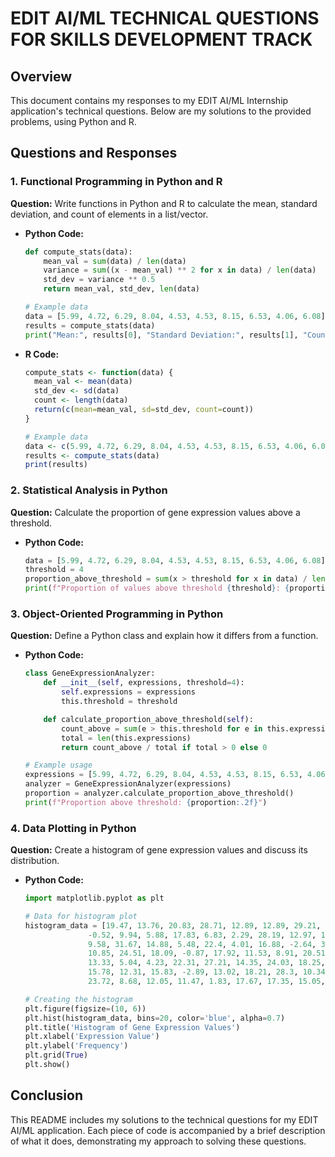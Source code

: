 # EDIT AI/ML TECHNICAL QUESTIONS FOR SKILLS DEVELOPMENT TRACK

## Overview
This document contains my responses to my EDIT AI/ML Internship application's technical questions. Below are my solutions to the provided problems, using Python and R.

## Questions and Responses

### 1. Functional Programming in Python and R
**Question:** Write functions in Python and R to calculate the mean, standard deviation, and count of elements in a list/vector.

- **Python Code:**
    ```python
    def compute_stats(data):
        mean_val = sum(data) / len(data)
        variance = sum((x - mean_val) ** 2 for x in data) / len(data)
        std_dev = variance ** 0.5
        return mean_val, std_dev, len(data)

    # Example data
    data = [5.99, 4.72, 6.29, 8.04, 4.53, 4.53, 8.15, 6.53, 4.06, 6.08]
    results = compute_stats(data)
    print("Mean:", results[0], "Standard Deviation:", results[1], "Count:", results[2])
    ```

- **R Code:**
    ```r
    compute_stats <- function(data) {
      mean_val <- mean(data)
      std_dev <- sd(data)
      count <- length(data)
      return(c(mean=mean_val, sd=std_dev, count=count))
    }

    # Example data
    data <- c(5.99, 4.72, 6.29, 8.04, 4.53, 4.53, 8.15, 6.53, 4.06, 6.08)
    results <- compute_stats(data)
    print(results)
    ```

### 2. Statistical Analysis in Python
**Question:** Calculate the proportion of gene expression values above a threshold.
- **Python Code:**
    ```python
    data = [5.99, 4.72, 6.29, 8.04, 4.53, 4.53, 8.15, 6.53, 4.06, 6.08]
    threshold = 4
    proportion_above_threshold = sum(x > threshold for x in data) / len(data)
    print(f"Proportion of values above threshold {threshold}: {proportion_above_threshold:.2f}")
    ```

### 3. Object-Oriented Programming in Python
**Question:** Define a Python class and explain how it differs from a function.
- **Python Code:**
    ```python
    class GeneExpressionAnalyzer:
        def __init__(self, expressions, threshold=4):
            self.expressions = expressions
            this.threshold = threshold

        def calculate_proportion_above_threshold(self):
            count_above = sum(e > this.threshold for e in this.expressions)
            total = len(this.expressions)
            return count_above / total if total > 0 else 0

    # Example usage
    expressions = [5.99, 4.72, 6.29, 8.04, 4.53, 4.53, 8.15, 6.53, 4.06, 6.08]
    analyzer = GeneExpressionAnalyzer(expressions)
    proportion = analyzer.calculate_proportion_above_threshold()
    print(f"Proportion above threshold: {proportion:.2f}")
    ```

### 4. Data Plotting in Python
**Question:** Create a histogram of gene expression values and discuss its distribution.
- **Python Code:**
    ```python
    import matplotlib.pyplot as plt

    # Data for histogram plot
    histogram_data = [19.47, 13.76, 20.83, 28.71, 12.89, 12.89, 29.21, 21.91, 10.77, 19.88, 10.83, 10.81, 17.18, -2.22,
                  -0.52, 9.94, 5.88, 17.83, 6.83, 2.29, 28.19, 12.97, 15.61, 2.18, 10.1, 16.0, 4.64, 18.38, 9.59, 12.37,
                  9.58, 31.67, 14.88, 5.48, 22.4, 4.01, 16.88, -2.64, 3.05, 16.77, 21.65, 16.54, 13.96, 12.29, 1.69, 8.52,
                  10.85, 24.51, 18.09, -0.87, 17.92, 11.53, 8.91, 20.51, 24.28, 23.38, 7.45, 12.22, 17.98, 23.78, 10.69,
                  13.33, 5.04, 4.23, 22.31, 27.21, 14.35, 24.03, 18.25, 9.19, 18.25, 28.84, 14.68, 29.08, -8.58, 22.4,
                  15.78, 12.31, 15.83, -2.89, 13.02, 18.21, 28.3, 10.34, 7.72, 10.48, 23.24, 17.96, 10.23, 19.62, 15.87,
                  23.72, 8.68, 12.05, 11.47, 1.83, 17.67, 17.35, 15.05, 12.89]

    # Creating the histogram
    plt.figure(figsize=(10, 6))
    plt.hist(histogram_data, bins=20, color='blue', alpha=0.7)
    plt.title('Histogram of Gene Expression Values')
    plt.xlabel('Expression Value')
    plt.ylabel('Frequency')
    plt.grid(True)
    plt.show()
    ```

## Conclusion
This README includes my solutions to the technical questions for my EDIT AI/ML application. Each piece of code is accompanied by a brief description of what it does, demonstrating my approach to solving these questions.
